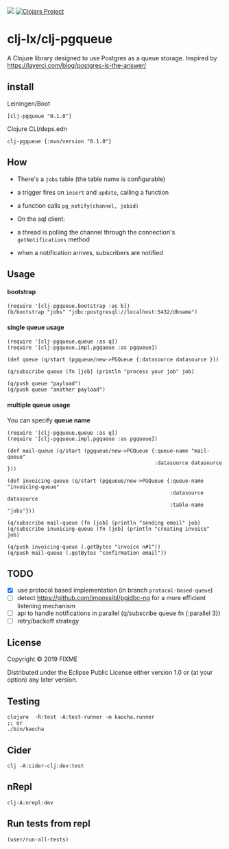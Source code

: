 ![](https://github.com/clj-lx/clj-pgqueue/workflows/Clojure%20CI/badge.svg)
[![Clojars Project](https://img.shields.io/clojars/v/clj-pgqueue.svg)](https://clojars.org/clj-pgqueue)

# clj-lx/clj-pgqueue

A Clojure library designed to use Postgres as a queue storage.
Inspired by https://layerci.com/blog/postgres-is-the-answer/

## install

Leiningen/Boot

```
[clj-pgqueue "0.1.0"]
```

Clojure CLI/deps.edn
```
clj-pgqueue {:mvn/version "0.1.0"}
```

## How

- There's a `jobs` table (the table name is configurable)
 - a trigger fires on `insert` and `update`, calling a function
 - a function calls `pg_notify(channel, jobid)`

- On the sql client:
 - a thread is polling the channel through the connection's `getNotifications` method
 - when a notification arrives, subscribers are notified

## Usage

#### bootstrap

	(require '[clj-pgqueue.bootstrap :as b])
	(b/bootstrap "jobs" "jdbc:postgresql://localhost:5432/dbname")

#### single queue usage

	(require '[clj-pgqueue.queue :as q])
	(require '[clj-pgqueue.impl.pgqueue :as pgqueue])

	(def queue (q/start (pgqueue/new->PGQueue {:datasource datasource }))

	(q/subscribe queue (fn [job] (println "process your job" job)

	(q/push queue "payload")
	(q/push queue "another payload")

#### multiple queue usage

You can specify **queue name**

```
(require '[clj-pgqueue.queue :as q])
(require '[clj-pgqueue.impl.pgqueue :as pgqueue])

(def mail-queue (q/start (pgqueue/new->PGQueue {:queue-name "mail-queue"
                                                :datasource datasource }))

(def invoicing-queue (q/start (pgqueue/new->PGQueue {:queue-name "invoicing-queue"
                                                     :datasource datasource
                                                     :table-name "jobs"}))

(q/subscribe mail-queue (fn [job] (println "sending email" job)
(q/subscribe invoicing-queue (fn [job] (println "creating invoice" job)

(q/push invoicing-queue (.getBytes "invoice n#1"))
(q/push mail-queue (.getBytes "confirmation email"))

```


## TODO

- [x] use protocol based implementation (in branch `protocol-based-queue`)
- [ ] detect https://github.com/impossibl/pgjdbc-ng for a more efficient listening mechanism
- [ ] api to handle notifications in parallel (q/subscribe queue fn {:parallel 3})
- [ ] retry/backoff strategy

## License

Copyright © 2019 FIXME

Distributed under the Eclipse Public License either version 1.0 or (at
your option) any later version.


## Testing

	clojure  -R:test -A:test-runner -m kaocha.runner
    ;; or
    ./bin/kaocha



## Cider

	clj -A:cider-clj:dev:test

## nRepl

   	clj-A:nrepl:dev



## Run tests from repl

    (user/run-all-tests)
